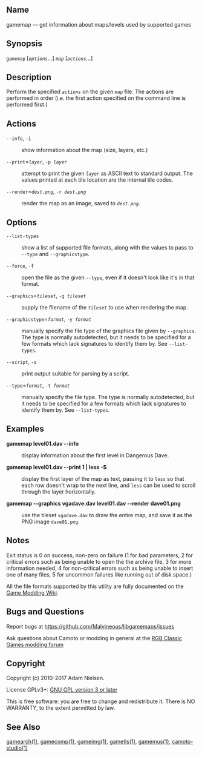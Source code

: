 <!--@
TITLE=gamemap manpage
-->
<html xmlns="http://www.w3.org/1999/xhtml"><head><meta http-equiv="Content-Type" content="text/html; charset=UTF-8" /><title>gamemap</title><meta name="generator" content="DocBook XSL Stylesheets Vsnapshot" /></head><body><div class="refentry"><a id="gamemap"></a><div class="titlepage"></div><div class="refnamediv"><a id="name"></a><h2>Name</h2><p>gamemap — 
			get information about maps/levels used by supported games
		</p></div><div class="refsynopsisdiv"><h2>Synopsis</h2><div class="cmdsynopsis"><p><code class="command">gamemap</code>  [<em class="replaceable"><code>options</code></em>...]  <em class="replaceable"><code>map</code></em>  [<em class="replaceable"><code>actions</code></em>...]</p></div></div><div class="refsect1"><a id="description"></a><h2>Description</h2><p>
			Perform the specified <em class="replaceable"><code>actions</code></em> on the given
			<em class="replaceable"><code>map</code></em> file.  The actions are performed in order
			(i.e. the first action specified on the command line is performed first.)
		</p></div><div class="refsect1"><a id="actions"></a><h2>Actions</h2><div class="variablelist"><dl class="variablelist"><dt><span class="term"><code class="option">--info</code>, </span><span class="term"><code class="option">-i</code></span></dt><dd><p>
						show information about the map (size, layers, etc.)
					</p></dd><dt><span class="term"><code class="option">--print</code>=<em class="replaceable"><code>layer</code></em>, </span><span class="term"><code class="option">-p </code><em class="replaceable"><code>layer</code></em></span></dt><dd><p>
						attempt to print the given <em class="replaceable"><code>layer</code></em> as ASCII
						text to standard output.  The values printed at each tile location
						are the internal tile codes.
					</p></dd><dt><span class="term"><code class="option">--render</code>=<em class="replaceable"><code>dest.png</code></em>, </span><span class="term"><code class="option">-r </code><em class="replaceable"><code>dest.png</code></em></span></dt><dd><p>
						render the map as an image, saved to
						<em class="replaceable"><code>dest.png</code></em>.
					</p></dd></dl></div></div><div class="refsect1"><a id="options"></a><h2>Options</h2><div class="variablelist"><dl class="variablelist"><dt><span class="term"><code class="option">--list-types</code></span></dt><dd><p>
						show a list of supported file formats, along with the values to pass
						to <code class="option">--type</code> and <code class="option">--graphicstype</code>.
					</p></dd><dt><span class="term"><code class="option">--force</code>, </span><span class="term"><code class="option">-f</code></span></dt><dd><p>
						open the file as the given <code class="option">--type</code>, even if it
						doesn't look like it's in that format.
					</p></dd><dt><span class="term"><code class="option">--graphics</code>=<em class="replaceable"><code>tileset</code></em>, </span><span class="term"><code class="option">-g </code><em class="replaceable"><code>tileset</code></em></span></dt><dd><p>
						supply the filename of the <em class="replaceable"><code>tileset</code></em> to use
						when rendering the map.
					</p></dd><dt><span class="term"><code class="option">--graphicstype</code>=<em class="replaceable"><code>format</code></em>, </span><span class="term"><code class="option">-y </code><em class="replaceable"><code>format</code></em></span></dt><dd><p>
						manually specify the file type of the graphics file given by
						<code class="option">--graphics</code>.  The type is normally autodetected,
						but it needs to be specified for a few formats which lack signatures
						to identify them by.  See <code class="option">--list-types</code>.
					</p></dd><dt><span class="term"><code class="option">--script</code>, </span><span class="term"><code class="option">-s</code></span></dt><dd><p>
						print output suitable for parsing by a script.
					</p></dd><dt><span class="term"><code class="option">--type</code>=<em class="replaceable"><code>format</code></em>, </span><span class="term"><code class="option">-t </code><em class="replaceable"><code>format</code></em></span></dt><dd><p>
						manually specify the file type.  The type is normally autodetected,
						but it needs to be specified for a few formats which lack signatures
						to identify them by.  See <code class="option">--list-types</code>.
					</p></dd></dl></div></div><div class="refsect1"><a id="examples"></a><h2>Examples</h2><div class="variablelist"><dl class="variablelist"><dt><span class="term"><span class="command"><strong>gamemap level01.dav --info</strong></span></span></dt><dd><p>
						display information about the first level in Dangerous Dave.
					</p></dd><dt><span class="term"><span class="command"><strong>gamemap level01.dav --print 1 | less -S</strong></span></span></dt><dd><p>
						display the first layer of the map as text, passing it to
						<code class="literal">less</code> so that each row doesn't wrap to the next
						line, and <code class="literal">less</code> can be used to scroll through the
						layer horizontally.
					</p></dd><dt><span class="term"><span class="command"><strong>gamemap --graphics vgadave.dav level01.dav --render dave01.png</strong></span></span></dt><dd><p>
						use the tileset <code class="literal">vgadave.dav</code> to draw the entire
						map, and save it as the PNG image <code class="literal">dave01.png</code>.
					</p></dd></dl></div></div><div class="refsect1"><a id="notes"></a><h2>Notes</h2><p>
			Exit status is <span class="returnvalue">0</span> on success,
			<span class="returnvalue">non-zero</span> on failure (<span class="returnvalue">1</span>
			for bad parameters, <span class="returnvalue">2</span> for critical errors such
			as being unable to open the the archive file, <span class="returnvalue">3</span>
			for more information needed, <span class="returnvalue">4</span> for non-critical
			errors such as being unable to insert one of many files,
			<span class="returnvalue">5</span> for uncommon failures like running out of disk
			space.)
		</p><p>
			All the file formats supported by this utility are fully documented on the
			<a class="ulink" href="http://www.shikadi.net/moddingwiki" target="_top">Game Modding Wiki</a>.
		</p></div><div class="refsect1"><a id="bugs"></a><h2>Bugs and Questions</h2><p>
			Report bugs at
			<a class="ulink" href="https://github.com/Malvineous/libgamemaps/issues" target="_top">https://github.com/Malvineous/libgamemaps/issues</a></p><p>
			Ask questions about Camoto or modding in general at the <a class="ulink" href="http://www.classicdosgames.com/forum/viewforum.php?f=25" target="_top">RGB
			Classic Games modding forum</a></p></div><div class="refsect1"><a id="copyright"></a><h2>Copyright</h2><p>
			Copyright (c) 2010-2017 Adam Nielsen.
		</p><p>
			License GPLv3+: <a class="ulink" href="http://gnu.org/licenses/gpl.html" target="_top">GNU GPL
			version 3 or later</a></p><p>
			This is free software: you are free to change and redistribute it.
			There is NO WARRANTY, to the extent permitted by law.
		</p></div><div class="refsect1"><a id="seealso"></a><h2>See Also</h2><span class="simplelist"><a class="citerefentry" href="../manpage-gamearch"><span class="citerefentry"><span class="refentrytitle">gamearch</span>(1)</span></a>, <a class="citerefentry" href="../manpage-gamecomp"><span class="citerefentry"><span class="refentrytitle">gamecomp</span>(1)</span></a>, <a class="citerefentry" href="../manpage-gameimg"><span class="citerefentry"><span class="refentrytitle">gameimg</span>(1)</span></a>, <a class="citerefentry" href="../manpage-gametls"><span class="citerefentry"><span class="refentrytitle">gametls</span>(1)</span></a>, <a class="citerefentry" href="../manpage-gamemus"><span class="citerefentry"><span class="refentrytitle">gamemus</span>(1)</span></a>, <a class="citerefentry" href="../manpage-camoto-studio"><span class="citerefentry"><span class="refentrytitle">camoto-studio</span>(1)</span></a></span></div></div></body></html>
